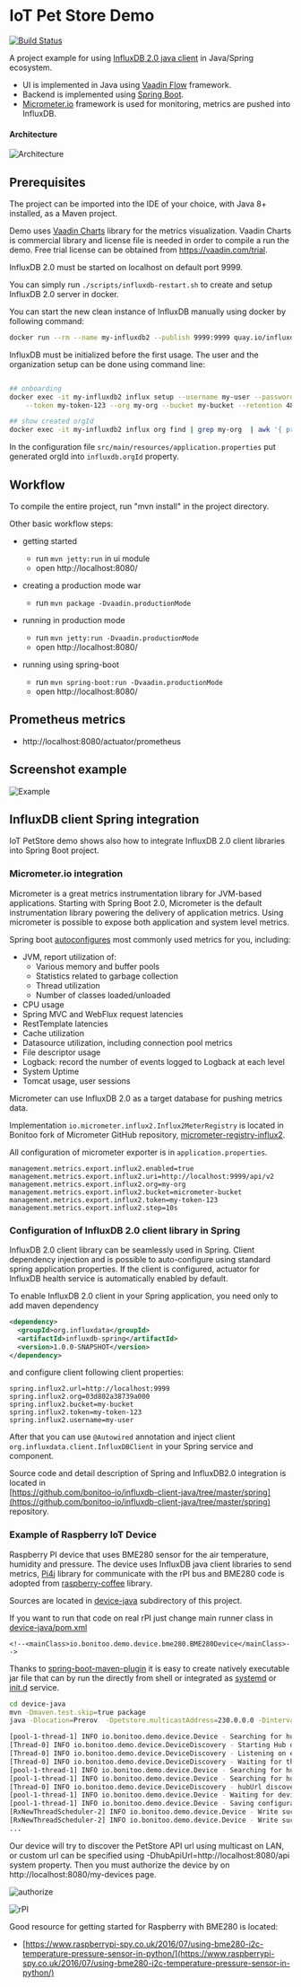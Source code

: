 # IoT Pet Store Demo

[![Build Status](https://travis-ci.org/bonitoo-io/influxdata-iot-petstore.svg?branch=master)](https://travis-ci.org/rhajek/influx-demo)

A project example for using [InfluxDB 2.0 java client]([https://github.com/bonitoo-io/influxdb-client-java]) in Java/Spring ecosystem. 

* UI is implemented in Java using [Vaadin Flow](https://vaadin.com/flow) framework. 
* Backend is implemented using [Spring Boot](https://spring.io/projects/spring-boot). 
* [Micrometer.io](https://micrometer.io/) framework is used for monitoring, metrics are pushed into InfluxDB.

#### Architecture

![Architecture](doc/architecture.png)

## Prerequisites

The project can be imported into the IDE of your choice, with Java 8+ installed, as a Maven project.

Demo uses [Vaadin Charts](https://vaadin.com/components/vaadin-charts) library for the metrics visualization. Vaadin Charts is
commercial library and license file is needed in order to compile a run the demo. Free trial license can be obtained from https://vaadin.com/trial.

InfluxDB 2.0 must be started on localhost on default port 9999.

You can simply run `./scripts/influxdb-restart.sh` to create and setup InfluxDB 2.0 server in docker. 

 You can start the new clean instance of InfluxDB manually using docker
by following command: 

```bash
docker run --rm --name my-influxdb2 --publish 9999:9999 quay.io/influxdb/influx:nightly
```

InfluxDB must be initialized before the first usage. The user and the organization setup can be done using command line:

```bash

## onboarding
docker exec -it my-influxdb2 influx setup --username my-user --password my-password \
    --token my-token-123 --org my-org --bucket my-bucket --retention 48 --force

## show created orgId    
docker exec -it my-influxdb2 influx org find | grep my-org  | awk '{ print $1 }'

```
In the configuration file `src/main/resources/application.properties` put generated orgId into `influxdb.orgId` property.

## Workflow

To compile the entire project, run "mvn install" in the project directory.

Other basic workflow steps:

- getting started
  - run `mvn jetty:run` in ui module
  - open http://localhost:8080/
- creating a production mode war
  - run `mvn package -Dvaadin.productionMode ` 
- running in production mode
  - run `mvn jetty:run -Dvaadin.productionMode` 
  - open http://localhost:8080/

- running using spring-boot
  - run `mvn spring-boot:run -Dvaadin.productionMode` 
  - open http://localhost:8080/
  
  
## Prometheus metrics
-  http://localhost:8080/actuator/prometheus
 
## Screenshot example
![Example](doc/browse.png)

## InfluxDB client Spring integration

IoT PetStore demo shows also how to integrate InfluxDB 2.0 client libraries into Spring Boot project. 

###  Micrometer.io integration
Micrometer is a great metrics instrumentation library for JVM-based applications. Starting with Spring Boot 2.0, Micrometer is the
default instrumentation library powering the delivery of application metrics. Using micrometer is possible to expose both
application and system level metrics. 

Spring boot [autoconfigures](https://docs.spring.io/spring-boot/docs/current/reference/htmlsingle/#production-ready-metrics-meter) most commonly used metrics for you, including:

* JVM, report utilization of:
    * Various memory and buffer pools
    * Statistics related to garbage collection
    * Thread utilization
    * Number of classes loaded/unloaded
* CPU usage
* Spring MVC and WebFlux request latencies
* RestTemplate latencies
* Cache utilization
* Datasource utilization, including connection pool metrics
* File descriptor usage
* Logback: record the number of events logged to Logback at each level
* System Uptime 
* Tomcat usage, user sessions 

Micrometer can use InfluxDB 2.0 as a target database for pushing metrics data.

Implementation ```io.micrometer.influx2.Influx2MeterRegistry``` is located in Bonitoo fork of Micrometer GitHub repository, 
[micrometer-registry-influx2](https://github.com/bonitoo-io/micrometer/tree/influx2-registry/implementations/micrometer-registry-influx2).

All configuration of micrometer exporter is in ```application.properties```.  

```properties
management.metrics.export.influx2.enabled=true
management.metrics.export.influx2.uri=http://localhost:9999/api/v2
management.metrics.export.influx2.org=my-org
management.metrics.export.influx2.bucket=micrometer-bucket
management.metrics.export.influx2.token=my-token-123
management.metrics.export.influx2.step=10s
```

### Configuration of InfluxDB 2.0 client library in Spring 

InfluxDB 2.0 client library can be seamlessly used in Spring. Client dependency injection and is possible to auto-configure using 
standard spring application properties. If the client is configured, actuator for InfluxDB health service is automatically enabled by default.

To enable InfluxDB 2.0 client in your Spring application, you need only to add maven dependency

```xml
<dependency>
  <groupId>org.influxdata</groupId>
  <artifactId>influxdb-spring</artifactId>
  <version>1.0.0-SNAPSHOT</version>
</dependency>
``` 

and configure client following client properties:

```properties
spring.influx2.url=http://localhost:9999
spring.influx2.org=03d802a38739a000
spring.influx2.bucket=my-bucket
spring.influx2.token=my-token-123
spring.influx2.username=my-user
```
After that you can  use ```@Autowired``` annotation and inject client ```org.influxdata.client.InfluxDBClient``` in your Spring service and component.

Source code and detail description of Spring and InfluxDB2.0 integration is located in    
[https://github.com/bonitoo-io/influxdb-client-java/tree/master/spring](https://github.com/bonitoo-io/influxdb-client-java/tree/master/spring) repository.

### Example of Raspberry IoT Device

Raspberry PI device that uses BME280 sensor for the air temperature, humidity and pressure. 
The device uses InfluxDB java client libraries to send metrics, [Pi4j](https://pi4j.com) library for communicate with the rPI bus and
BME280 code is adopted from [raspberry-coffee](https://github.com/OlivierLD/raspberry-coffee) library.

Sources are located in [device-java](./device-java) subdirectory of this project.

If you want to run that code on real rPI just change main runner class in [device-java/pom.xml](device-java/pom.xml) 
```
<!--<mainClass>io.bonitoo.demo.device.bme280.BME280Device</mainClass>-->
```

Thanks to [spring-boot-maven-plugin](https://docs.spring.io/spring-boot/docs/current/reference/html/deployment-install.html) 
it is easy to create natively executable jar file that can by run the directly from shell or integrated as 
[systemd](https://docs.spring.io/spring-boot/docs/current/reference/html/deployment-install.html#deployment-systemd-service) or [init.d](https://docs.spring.io/spring-boot/docs/current/reference/html/deployment-install.html#deployment-initd-service) service. 

```bash
cd device-java
mvn -Dmaven.test.skip=true package
java -Dlocation=Prerov  -Dpetstore.multicastAddress=230.0.0.0 -Dinterval=5 ./target/device-java-1.0-SNAPSHOT-spring-boot.jar

[pool-1-thread-1] INFO io.bonitoo.demo.device.Device - Searching for hub...
[Thread-0] INFO io.bonitoo.demo.device.DeviceDiscovery - Starting Hub discovery...
[Thread-0] INFO io.bonitoo.demo.device.DeviceDiscovery - Listening on en7 ip:231.0.0.0:4445
[Thread-0] INFO io.bonitoo.demo.device.DeviceDiscovery - Waiting for the message... name:en7 (en7) /231.0.0.0
[pool-1-thread-1] INFO io.bonitoo.demo.device.Device - Searching for hub...
[pool-1-thread-1] INFO io.bonitoo.demo.device.Device - Searching for hub...
[Thread-0] INFO io.bonitoo.demo.device.DeviceDiscovery - hubUrl discovered: http://10.100.0.112:8080/api !
[pool-1-thread-1] INFO io.bonitoo.demo.device.Device - Waiting for device authorization...
[pool-1-thread-1] INFO io.bonitoo.demo.device.Device - Saving configuration to: ./conf2.json
[RxNewThreadScheduler-2] INFO io.bonitoo.demo.device.Device - Write success. air,device_id=00000000XXXXXX,location=Prerov humidity=38.26288604736328,pressure=998.4058837890625,temperature=24.972904205322266 1559229158
[RxNewThreadScheduler-2] INFO io.bonitoo.demo.device.Device - Write success. air,device_id=00000000XXXXXX,location=Prerov humidity=38.22581481933594,pressure=998.4010009765625,temperature=24.970407485961914 1559229188
...

```

Our device will try to discover the PetStore API url using multicast on LAN, 
or custom url can be specified using -DhubApiUrl=http://localhost:8080/api system property.  Then you must authorize the device
by on http://localhost:8080/my-devices page.

![authorize](doc/authorize-device.png)
 
![rPI](doc/raspberry-bme280.png)

Good resource for getting started for Raspberry with BME280 is located: 

* [https://www.raspberrypi-spy.co.uk/2016/07/using-bme280-i2c-temperature-pressure-sensor-in-python/](https://www.raspberrypi-spy.co.uk/2016/07/using-bme280-i2c-temperature-pressure-sensor-in-python/)



